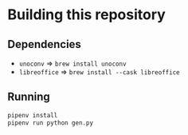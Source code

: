 # Building this repository

## Dependencies

- `unoconv` => `brew install unoconv`
- `libreoffice` => `brew install --cask libreoffice`

## Running

```sh
pipenv install
pipenv run python gen.py
```